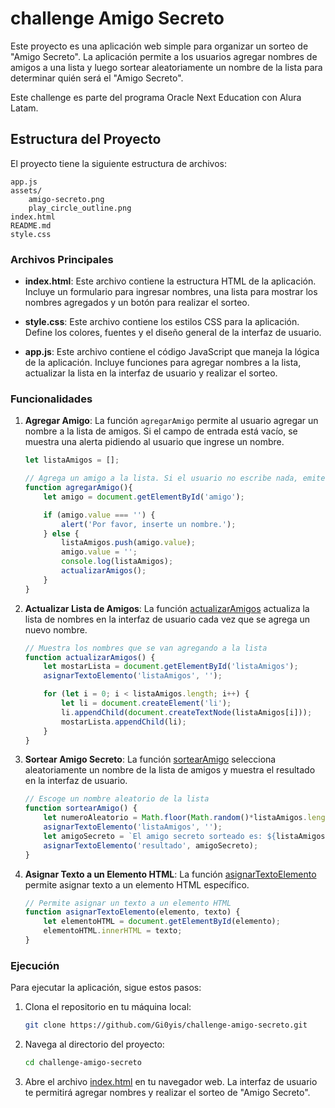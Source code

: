 # challenge Amigo Secreto

Este proyecto es una aplicación web simple para organizar un sorteo de "Amigo Secreto". La aplicación permite a los usuarios agregar nombres de amigos a una lista y luego sortear aleatoriamente un nombre de la lista para determinar quién será el "Amigo Secreto".

Este challenge es parte del programa Oracle Next Education con Alura Latam.

## Estructura del Proyecto

El proyecto tiene la siguiente estructura de archivos:

```
app.js
assets/
    amigo-secreto.png
    play_circle_outline.png
index.html
README.md
style.css
```


### Archivos Principales

- **index.html**: Este archivo contiene la estructura HTML de la aplicación. Incluye un formulario para ingresar nombres, una lista para mostrar los nombres agregados y un botón para realizar el sorteo.

- **style.css**: Este archivo contiene los estilos CSS para la aplicación. Define los colores, fuentes y el diseño general de la interfaz de usuario.

- **app.js**: Este archivo contiene el código JavaScript que maneja la lógica de la aplicación. Incluye funciones para agregar nombres a la lista, actualizar la lista en la interfaz de usuario y realizar el sorteo.

### Funcionalidades

1. **Agregar Amigo**: La función `agregarAmigo` permite al usuario agregar un nombre a la lista de amigos. Si el campo de entrada está vacío, se muestra una alerta pidiendo al usuario que ingrese un nombre.

    ```javascript
    let listaAmigos = [];

    // Agrega un amigo a la lista. Si el usuario no escribe nada, emite una alerta
    function agregarAmigo(){
        let amigo = document.getElementById('amigo');

        if (amigo.value === '') {
            alert('Por favor, inserte un nombre.');
        } else {
            listaAmigos.push(amigo.value);
            amigo.value = '';
            console.log(listaAmigos);
            actualizarAmigos();
        }
    }
    ```

2. **Actualizar Lista de Amigos**: La función [actualizarAmigos](http://_vscodecontentref_/4) actualiza la lista de nombres en la interfaz de usuario cada vez que se agrega un nuevo nombre.

    ```javascript
    // Muestra los nombres que se van agregando a la lista
    function actualizarAmigos() {
        let mostarLista = document.getElementById('listaAmigos');
        asignarTextoElemento('listaAmigos', '');

        for (let i = 0; i < listaAmigos.length; i++) {
            let li = document.createElement('li');
            li.appendChild(document.createTextNode(listaAmigos[i]));
            mostarLista.appendChild(li);
        }
    }
    ```

3. **Sortear Amigo Secreto**: La función [sortearAmigo](http://_vscodecontentref_/5) selecciona aleatoriamente un nombre de la lista de amigos y muestra el resultado en la interfaz de usuario.

    ```javascript
    // Escoge un nombre aleatorio de la lista
    function sortearAmigo() {
        let numeroAleatorio = Math.floor(Math.random()*listaAmigos.length);
        asignarTextoElemento('listaAmigos', '');
        let amigoSecreto = `El amigo secreto sorteado es: ${listaAmigos[numeroAleatorio]}`
        asignarTextoElemento('resultado', amigoSecreto);
    }
    ```

4. **Asignar Texto a un Elemento HTML**: La función [asignarTextoElemento](http://_vscodecontentref_/6) permite asignar texto a un elemento HTML específico.

    ```javascript
    // Permite asignar un texto a un elemento HTML
    function asignarTextoElemento(elemento, texto) {
        let elementoHTML = document.getElementById(elemento);
        elementoHTML.innerHTML = texto;
    }
    ```

### Ejecución

Para ejecutar la aplicación, sigue estos pasos:

1. Clona el repositorio en tu máquina local:
    ```sh
    git clone https://github.com/Gi0yis/challenge-amigo-secreto.git
    ```

2. Navega al directorio del proyecto:
    ```sh
    cd challenge-amigo-secreto
    ```

3. Abre el archivo [index.html](http://_vscodecontentref_/4) en tu navegador web. La interfaz de usuario te permitirá agregar nombres y realizar el sorteo de "Amigo Secreto".